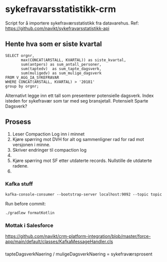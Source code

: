 # sykefravarsstatistikk-crm
Script for å importere sykefraværsstatistikk fra datavarehus. Ref: https://github.com/navikt/sykefravarsstatistikk-api

## Hente hva som er siste kvartal

```
SELECT orgnr,
       max(CONCAT(ARSTALL, KVARTAL)) as siste_kvartal,
       sum(antpers) as sum_antall_personer,
       sum(taptedv)  as sum_tapte_dagsverk,
       sum(muligedv) as sum_mulige_dagsverk
FROM V_AGG_IA_SYKEFRAVAR
WHERE CONCAT(ARSTALL, KVARTAL) > '20181'
group by orgnr;

```


Alternativt legge inn ett tall som presenterer potensielle dagsverk.
Index isteden for sykefravær som tar med seg bransjetall.
Potensielt Sparte Dagsverk?

## Prosess  
1. Leser Compaction Log inn i minnet
2. Kjøre spørring mot DVH for alt og sammenligner rad for rad mot versjonen i minne.
3. Skriver endringer til compaction log
4. 
5. Kjøre spørring mot SF etter utdaterte records. Nullstille de utdaterte radene.
6. 


### Kafka stuff

```
kafka-console-consumer --bootstrap-server localhost:9092 --topic topic
```


Run before commit:
```
./gradlew formatKotlin
```

### Mottak i Salesforce
https://github.com/navikt/crm-platform-integration/blob/master/force-app/main/default/classes/KafkaMessageHandler.cls


###
tapteDagsverkNaering / muligeDagsverkNaering = sykefraværsprosent

